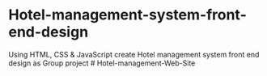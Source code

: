 # Hotel-management-system-front-end-design
Using HTML, CSS &amp; JavaScript create Hotel management system front end design as Group project
#   H o t e l - m a n a g e m e n t - W e b - S i t e  
 